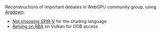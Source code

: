 Reconstructions of important debates in WebGPU community group, using [Argdown](https://argdown.org/):
- [Not choosing SPIR-V](https://kvark.github.io/webgpu-debate/SPIR-V.component.html) for the shading language
- [Relying on RBA](https://kvark.github.io/webgpu-debate/RBA.component.html) on Vulkan for OOB access
